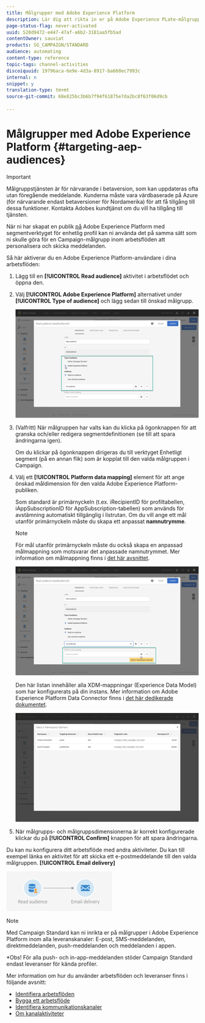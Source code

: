 ```yaml
---
title: Målgrupper med Adobe Experience Platform
description: Lär dig att rikta in er på Adobe Experience PLate-målgrupper i arbetsflöden.
page-status-flag: never-activated
uuid: 528d9472-e447-47af-a6b2-3181aa5fb5ad
contentOwner: sauviat
products: SG_CAMPAIGN/STANDARD
audience: automating
content-type: reference
topic-tags: channel-activities
discoiquuid: 19796aca-6e9e-4d3a-8917-ba660ec7993c
internal: n
snippet: y
translation-type: tm+mt
source-git-commit: 68e825bc3b6b7f94f61875e7da2bc8f63f06d9cb

---
```



# Målgrupper med Adobe Experience Platform {#targeting-aep-audiences}

>[!IMPORTANT]
>
>Målgruppstjänsten är för närvarande i betaversion, som kan uppdateras ofta utan föregående meddelande. Kunderna måste vara värdbaserade på Azure (för närvarande endast betaversioner för Nordamerika) för att få tillgång till dessa funktioner. Kontakta Adobes kundtjänst om du vill ha tillgång till tjänsten.

När ni har skapat en publik [på](../../audiences/using/aep-about-audience-destinations-service.md) Adobe Experience Platform med segmentverktyget för enhetlig profil kan ni använda det på samma sätt som ni skulle göra för en Campaign-målgrupp inom arbetsflöden att personalisera och skicka meddelanden.

Så här aktiverar du en Adobe Experience Platform-användare i dina arbetsflöden:

1. Lägg till en **[!UICONTROL Read audience]** aktivitet i arbetsflödet och öppna den.

1. Välj **[!UICONTROL Adobe Experience Platform]** alternativet under **[!UICONTROL Type of audience]** och lägg sedan till önskad målgrupp.

   ![](assets/aep_wkf_readaudience.png)

1. (Valfritt) När målgruppen har valts kan du klicka på ögonknappen för att granska och/eller redigera segmentdefinitionen (se till att spara ändringarna igen).

   Om du klickar på ögonknappen dirigeras du till verktyget Enhetligt segment (på en annan flik) som är kopplat till den valda målgruppen i Campaign.

1. Välj ett **[!UICONTROL Platform data mapping]** element för att ange önskad måldimension för den valda Adobe Experience Platform-publiken.

   Som standard är primärnyckeln (t.ex. iRecipientID för profiltabellen, iAppSubscriptionID för AppSubscription-tabellen) som används för avstämning automatiskt tillgänglig i listrutan. Om du vill ange ett mål utanför primärnyckeln måste du skapa ett anpassat **namnutrymme**.

   >[!NOTE]
   >
   >För mål utanför primärnyckeln måste du också skapa en anpassad målmappning som motsvarar det anpassade namnutrymmet. Mer information om målmappning finns i [det här avsnittet](../../administration/using/target-mappings-in-campaign.md).

   ![](assets/aep_wkf_readaudience_namespace.png)

   Den här listan innehåller alla XDM-mappningar (Experience Data Model) som har konfigurerats på din instans. Mer information om Adobe Experience Platform Data Connector finns i [det här dedikerade dokumentet](../../developing/using/aep-about-data-connector.md).

   ![](assets/aep_wkf_readaudience_namespace2.png)

1. När målgrupps- och målgruppsdimensionerna är korrekt konfigurerade klickar du på **[!UICONTROL Confirm]** knappen för att spara ändringarna.

Du kan nu konfigurera ditt arbetsflöde med andra aktiviteter. Du kan till exempel länka en aktivitet för att skicka ett e-postmeddelande till den valda målgruppen. **[!UICONTROL Email delivery]**

![](assets/aep_wkf_email.png)

>[!NOTE]
>
>Med Campaign Standard kan ni inrikta er på målgrupper i Adobe Experience Platform inom alla leveranskanaler: E-post, SMS-meddelanden, direktmeddelanden, push-meddelanden och meddelanden i appen.
>
>*Obs! För alla push- och in-app-meddelanden stöder Campaign Standard endast leveranser för kända profiler.

Mer information om hur du använder arbetsflöden och leveranser finns i följande avsnitt:

* [Identifiera arbetsflöden](../../automating/using/get-started-workflows.md)
* [Bygga ett arbetsflöde](../../automating/using/building-a-workflow.md)
* [Identifiera kommunikationskanaler](../../channels/using/get-started-communication-channels.md)
* [Om kanalaktiviteter](../../automating/using/about-channel-activities.md)
